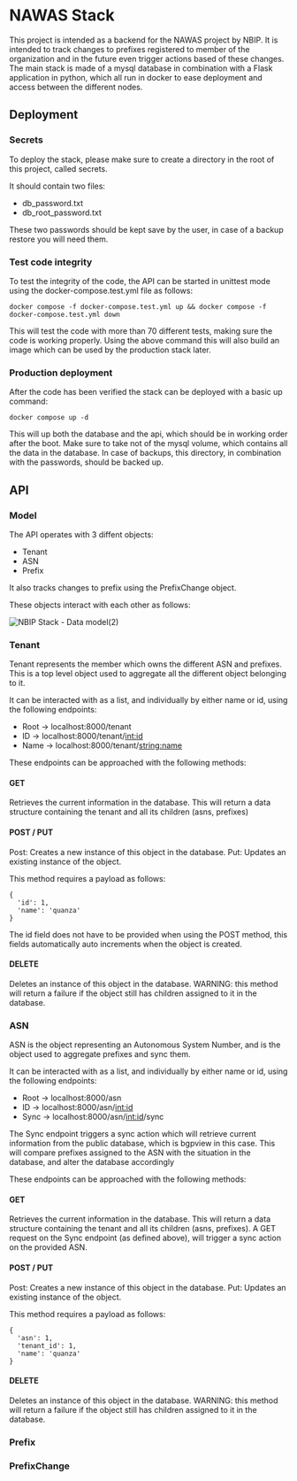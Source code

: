 # NAWAS Stack

This project is intended as a backend for the NAWAS project by NBIP. It is intended to track changes to prefixes registered to member of the organization and in the future even trigger actions based of these changes. 
The main stack is made of a mysql database in combination with a Flask application in python, which all run in docker to ease deployment and access between the different nodes.

## Deployment

### Secrets
To deploy the stack, please make sure to create a directory in the root of this project, called secrets. 

It should contain two files:
 - db_password.txt
 - db_root_password.txt

These two passwords should be kept save by the user, in case of a backup restore you will need them.

### Test code integrity
To test the integrity of the code, the API can be started in unittest mode using the docker-compose.test.yml file as follows:

``` docker compose -f docker-compose.test.yml up && docker compose -f docker-compose.test.yml down ```

This will test the code with more than 70 different tests, making sure the code is working properly. Using the above command this will also build an image which can be used by the production stack later.

### Production deployment
After the code has been verified the stack can be deployed with a basic up command:

```docker compose up -d```

This will up both the database and the api, which should be in working order after the boot. Make sure to take not of the mysql volume, which contains all the data in the database. In case of backups, this directory, in combination with the passwords, should be backed up.

## API

### Model

The API operates with 3 diffent objects:
  - Tenant
  - ASN
  - Prefix

It also tracks changes to prefix using the PrefixChange object.

These objects interact with each other as follows:

![NBIP Stack - Data model(2)](https://github.com/quanzacompute/nawas_backend/assets/171254481/d06ed732-adca-43f7-82a3-6f472d9f5372)

### Tenant
Tenant represents the member which owns the different ASN and prefixes. This is a top level object used to aggregate all the different object belonging to it.

It can be interacted with as a list, and individually by either name or id, using the following endpoints:

- Root -> localhost:8000/tenant
- ID -> localhost:8000/tenant/<int:id>
- Name -> localhost:8000/tenant/<string:name>

These endpoints can be approached with the following methods:

#### GET
Retrieves the current information in the database. This will return a data structure containing the tenant and all its children (asns, prefixes)

#### POST / PUT
Post: Creates a new instance of this object in the database. 
Put: Updates an existing instance of the object.

This method requires a payload as follows:

```
{
  'id': 1,
  'name': 'quanza'
}
```
The id field does not have to be provided when using the POST method, this fields automatically auto increments when the object is created. 

#### DELETE
Deletes an instance of this object in the database.
WARNING: this method will return a failure if the object still has children assigned to it in the database.


### ASN

ASN is the object representing an Autonomous System Number, and is the object used to aggregate prefixes and sync them.

It can be interacted with as a list, and individually by either name or id, using the following endpoints:

- Root -> localhost:8000/asn
- ID -> localhost:8000/asn/<int:id>
- Sync -> localhost:8000/asn/<int:id>/sync

The Sync endpoint triggers a sync action which will retrieve current information from the public database, which is bgpview in this case. This will compare prefixes assigned to the ASN with the situation in the database, and alter the database accordingly

These endpoints can be approached with the following methods:

#### GET
Retrieves the current information in the database. This will return a data structure containing the tenant and all its children (asns, prefixes). A GET request on the Sync endpoint (as defined above), will trigger a sync action on the provided ASN. 

#### POST / PUT
Post: Creates a new instance of this object in the database. 
Put: Updates an existing instance of the object.

This method requires a payload as follows:

```
{
  'asn': 1,
  'tenant_id': 1,
  'name': 'quanza'
}
```


#### DELETE
Deletes an instance of this object in the database.
WARNING: this method will return a failure if the object still has children assigned to it in the database.

### Prefix



### PrefixChange
